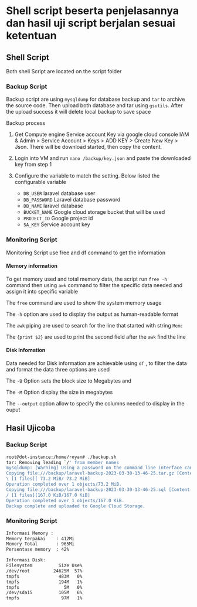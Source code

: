 # Shell script beserta penjelasannya dan hasil uji script berjalan sesuai ketentuan

## Shell Script
Both shell Script are located on the script folder

### Backup Script
Backup script are using `mysqldump` for database backup and `tar` to archive the source code. Then upload both database and tar using `gsutils`. After the upload success it will delete local backup to save space

Backup process
1. Get Compute engine Service account Key via google cloud console IAM & Admin > Service Account > Keys > ADD KEY > Create New Key > Json. There will be download started, then copy the content.
2. Login into VM and run `nano /backup/key.json` and paste the downloaded key from step 1
3. Configure the variable to match the setting. Below listed the configurable variable

    - `DB_USER`      laravel database user
    - `DB_PASSWORD` Laravel database password
    - `DB_NAME`     laravel database
    - `BUCKET_NAME` Google cloud storage bucket that will be used
    - `PROJECT_ID`  Google project id 
    - `SA_KEY`      Service account key

### Monitoring Script
Monitoring Script use free and df command to get the information

#### Memory information
To get memory used and total memory data, the script run `free -h` command then using `awk` command to filter the specific data needed and assign it into specific variable

The `free` command are used to show the system memory usage 

The `-h` option are used to display the output as human-readable format

The `awk` piping are used to search for the line that started with string `Mem:` 

The `{print $2}` are used to print the second field after the `awk` find the line

#### Disk Infomation
Data needed for Disk information are achievable using `df` , to filter the data and format the data three options are used

The `-B` Option sets the block size to Megabytes and

The `-M` Option display the size in megabytes

The `--output` option allow to specify the columns needed to display in the ouput

## Hasil Ujicoba
### Backup Script
```bash
root@dot-instance:/home/royan# ./backup.sh
tar: Removing leading `/' from member names
mysqldump: [Warning] Using a password on the command line interface can be insecure.
Copying file:///backup/laravel-backup-2023-03-30-13-46-25.tar.gz [Content-Type=application/x-tar]...
\ [1 files][ 73.2 MiB/ 73.2 MiB]
Operation completed over 1 objects/73.2 MiB.
Copying file:///backup/laravel-backup-2023-03-30-13-46-25.sql [Content-Type=application/sql]...
/ [1 files][167.0 KiB/167.0 KiB]
Operation completed over 1 objects/167.0 KiB.
Backup complete and uploaded to Google Cloud Storage.
```


### Monitoring Script
```bash
Informasi Memory :
Memory terpakai    : 412Mi
Memory Total       : 965Mi
Persentase memory  : 42%

Informasi Disk:
Filesystem          Size Use%
/dev/root         24625M  57%
tmpfs               483M   0%
tmpfs               194M   1%
tmpfs                 5M   0%
/dev/sda15          105M   6%
tmpfs                97M   1%
```